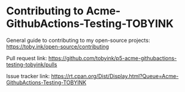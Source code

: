 # Contributing to Acme-GithubActions-Testing-TOBYINK

General guide to contributing to my open-source projects:
https://toby.ink/open-source/contributing

Pull request link:
https://github.com/tobyink/p5-acme-githubactions-testing-tobyink/pulls

Issue tracker link:
https://rt.cpan.org/Dist/Display.html?Queue=Acme-GithubActions-Testing-TOBYINK
